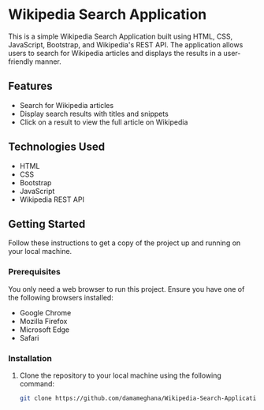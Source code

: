 # Wikipedia Search Application

This is a simple Wikipedia Search Application built using HTML, CSS, JavaScript, Bootstrap, and Wikipedia's REST API. The application allows users to search for Wikipedia articles and displays the results in a user-friendly manner.

## Features

- Search for Wikipedia articles
- Display search results with titles and snippets
- Click on a result to view the full article on Wikipedia

## Technologies Used

- HTML
- CSS
- Bootstrap
- JavaScript
- Wikipedia REST API

## Getting Started

Follow these instructions to get a copy of the project up and running on your local machine.

### Prerequisites

You only need a web browser to run this project. Ensure you have one of the following browsers installed:

- Google Chrome
- Mozilla Firefox
- Microsoft Edge
- Safari

### Installation

1. Clone the repository to your local machine using the following command:
   ```sh
   git clone https://github.com/damameghana/Wikipedia-Search-Application.git
